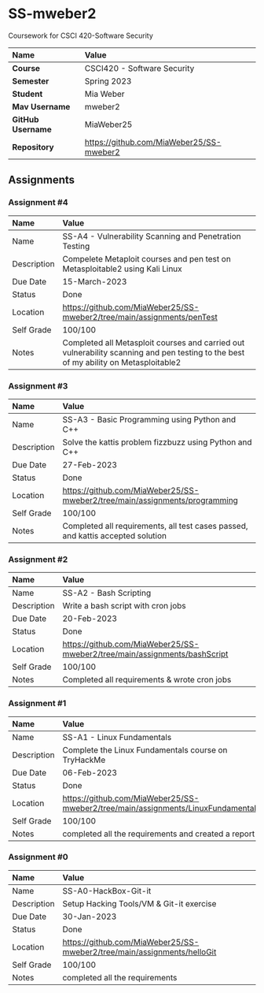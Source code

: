 # SS-mweber2
Coursework for CSCI 420-Software Security 

| Name | Value |
|:---|:---|
| **Course** | CSCI420 - Software Security |
| **Semester** | Spring 2023 |
| **Student** | Mia Weber |
| **Mav Username**            | mweber2 |
| **GitHub Username**         | MiaWeber25 |
| **Repository**          | https://github.com/MiaWeber25/SS-mweber2 |

## Assignments

### Assignment #4

| Name | Value |
| :--- | :--- |
| Name | SS-A4 - Vulnerability Scanning and Penetration Testing |
| Description | Compelete Metaploit courses and pen test on Metasploitable2 using Kali Linux |
| Due Date | 15-March-2023 |
| Status | Done |
| Location | https://github.com/MiaWeber25/SS-mweber2/tree/main/assignments/penTest |
| Self Grade | 100/100 |
| Notes | Completed all Metasploit courses and carried out vulnerability scanning and pen testing to the best of my ability on Metasploitable2 |

### Assignment #3

| Name | Value |
| :--- | :--- |
| Name | SS-A3 - Basic Programming using Python and C++ |
| Description | Solve the kattis problem fizzbuzz using Python and C++ |
| Due Date | 27-Feb-2023 |
| Status | Done |
| Location | https://github.com/MiaWeber25/SS-mweber2/tree/main/assignments/programming |
| Self Grade | 100/100 |
| Notes | Completed all requirements, all test cases passed, and kattis accepted solution |

### Assignment #2

| Name | Value |
| :--- | :--- |
| Name | SS-A2 - Bash Scripting |
| Description | Write a bash script with cron jobs |
| Due Date | 20-Feb-2023 |
| Status | Done |
| Location | https://github.com/MiaWeber25/SS-mweber2/tree/main/assignments/bashScript |
| Self Grade | 100/100 |
| Notes | Completed all requirements & wrote cron jobs |

### Assignment #1

| Name | Value |
| :--- | :--- |
| Name | SS-A1 - Linux Fundamentals |
| Description | Complete the Linux Fundamentals course on TryHackMe |
| Due Date | 06-Feb-2023 |
| Status | Done |
| Location | https://github.com/MiaWeber25/SS-mweber2/tree/main/assignments/LinuxFundamentals |
| Self Grade | 100/100 |
| Notes | completed all the requirements and created a report |

### Assignment #0

| Name | Value |
| :--- | :--- |
| Name | SS-A0-HackBox-Git-it |
| Description | Setup Hacking Tools/VM & Git-it exercise |
| Due Date | 30-Jan-2023 |
| Status | Done |
| Location | https://github.com/MiaWeber25/SS-mweber2/tree/main/assignments/helloGit |
| Self Grade | 100/100 |
| Notes | completed all the requirements |


